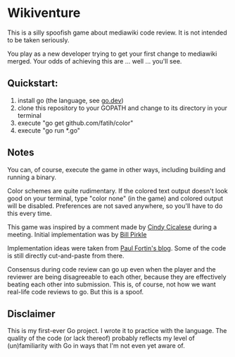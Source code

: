 # Wikiventure

This is a silly spoofish game about mediawiki code review. It is not intended to be taken seriously.

You play as a new developer trying to get your first change to mediawiki merged. Your odds of achieving this are ... well ... you'll see.

## Quickstart:
1) install go (the language, see [go.dev](https://go.dev/))
2) clone this repository to your GOPATH and change to its directory in your terminal
3) execute "go get github.com/fatih/color"
4) execute "go run *.go"

## Notes
You can, of course, execute the game in other ways, including building and running a binary. 

Color schemes are quite rudimentary. If the colored text output doesn't look good on your terminal, type "color none" (in the game) and colored output will be disabled. Preferences are not saved anywhere, so you'll have to do this every time.

This game was inspired by a comment made by [Cindy Cicalese](https://meta.wikimedia.org/wiki/User:CCicalese_(WMF)) during a meeting. Initial implementation was by [Bill Pirkle](https://meta.wikimedia.org/wiki/User:BPirkle_(WMF))

Implementation ideas were taken from [Paul Fortin's blog](https://gocodecloud.com/blog/2016/03/19/writing-a-text-adventure-game-in-go---part-1/). Some of the code is still directly cut-and-paste from there.

Consensus during code review can go up even when the player and the reviewer are being disagreeable to each other, because they are effectively beating each other into submission. This is, of course, not how we want real-life code reviews to go. But this is a spoof. 

## Disclaimer
This is my first-ever Go project. I wrote it to practice with the language. The quality of the code (or lack thereof) probably reflects my level of (un)familiarity with Go in ways that I'm not even yet aware of. 